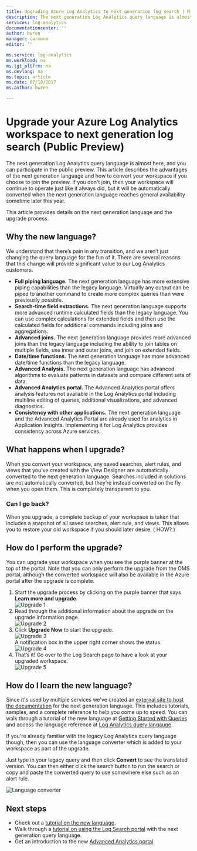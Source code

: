 ```yaml
---
title: Upgrading Azure Log Analytics to next generation log search | Microsoft Docs
description: The next generation Log Analytics query language is almost here, and you can participate in the public preview.  This article describes the advantages of the next generation language and how to convert your workspace. 
services: log-analytics
documentationcenter: ''
author: bwren
manager: carmonm
editor: ''

ms.service: log-analytics
ms.workload: na
ms.tgt_pltfrm: na
ms.devlang: na
ms.topic: article
ms.date: 07/18/2017
ms.author: bwren

---
```


# Upgrade your Azure Log Analytics workspace to next generation log search (Public Preview)
The next generation Log Analytics query language is almost here, and you can participate in the public preview.  This article describes the advantages of the next generation language and how to convert your workspace if you choose to join the preview.  If you don't join, then your workspace will continue to operate just like it always did, but it will be automatically converted when the next generation language reaches general availability sometime later this year.

This article provides details on the next generation language and the upgrade process.

## Why the new language?
We understand that there’s pain in any transition, and we aren’t just changing the query language for the fun of it.  There are several reasons that this change will provide significant value to our Log Analytics customers.

- **Full piping language.**  The next generation language has more extensive piping capabilities than the legacy language.  Virtually any output can be piped to another command to create more complex queries than were previously possible.
- **Search-time field extractions.**  The next generation language supports more advanced runtime calculated fields than the legacy language.  You can use complex calculations for extended fields and then use the calculated fields for additional commands including joins and aggregations.
- **Advanced joins.**  The next generation language provides more advanced joins than the legacy language including the ability to join tables on multiple fields, use inner and outer joins, and join on extended fields.
- **Date/time functions.**  The next generation language has more advanced date/time functions than the legacy language.
- **Advanced Analysis.**  The next generation language has advanced algorithms to evaluate patterns in datasets and compare different sets of data.
- **Advanced Analytics portal.**  The Advanced Analytics portal offers analysis features not available in the Log Analytics portal including multiline editing of queries, additional visualizations, and advanced diagnostics.
- **Consistency with other applications.**  The next generation language and the Advanced Analytics Portal are already used for analytics in Application Insights.  Implementing it for Log Analytics provides consistency across Azure services.


## What happens when I upgrade?
When you convert your workspace, any saved searches, alert rules, and views that you’ve created with the View Designer are automatically converted to the next generation language.  Searches included in solutions are not automatically converted, but they’re instead converted on the fly when you open them.  This is completely transparent to you.

### Can I go back?
When you upgrade, a complete backup of your workspace is taken that includes a snapshot of all saved searches, alert rule, and views.  This allows you to restore your old workspace if you should later desire.  ( HOW? )

## How do I perform the upgrade?
You can upgrade your workspace when you see the purple banner at the top of the portal.  Note that you can only perform the upgrade from the OMS portal, although the converted workspace will also be available in the Azure portal after the upgrade is complete.

1.	Start the upgrade process by clicking on the purple banner that says **Learn more and upgrade**.<br>![Upgrade 1](media/log-analytics-log-search-upgrade/upgrade-01.png)<br>
2.	Read through the additional information about the upgrade on the upgrade information page.<br>![Upgrade 2](media/log-analytics-log-search-upgrade/upgrade-02.png)<br>
3.	Click **Upgrade Now** to start the upgrade.<br>![Upgrade 3](media/log-analytics-log-search-upgrade/upgrade-03.png)<br>A notification box in the upper right corner shows the status.<br>![Upgrade 4](media/log-analytics-log-search-upgrade/upgrade-04.png)
4.	That’s it!  Go over to the Log Search page to have a look at your upgraded workspace.<br>![Upgrade 5](media/log-analytics-log-search-upgrade/upgrade-05.png)<br>

## How do I learn the new language?
Since it's used by multiple services we've created an [external site to host the documentation](https://docs-analytics-eus.azurewebsites.net/) for the next generation language.  This includes tutorials, samples, and a complete reference to help you come up to speed. You can walk through a tutorial of the new language at [Getting Started with Queries](https://docs.loganalytics.io/learn/tutorial_getting_started_with_queries.html) and access the language reference at [Log Analytics query langauge](https://docs.loganalytics.io/queryLanguage/query_language.html).  

If you're already familiar with the legacy Log Analytics query language though, then you can use the language converter which is added to your workspace as part of the upgrade.

Just type in your legacy query and then click **Convert** to see the translated version.  You can then either click the search button to run the search or copy and paste the converted query to use somewhere else such as an alert rule.
  
![Language converter](media/log-analytics-log-search-upgrade/language-converter.png)


## Next steps
- Check out a [tutorial on the new language](https://docs.loganalytics.io/learn/tutorial_getting_started_with_queries.html).
- Walk through a [tutorial on using the Log Search portal](log-analytics-log-search-logsearchportal.md) with the next generation query language.
- Get an introduction to the new [Advanced Analytics portal](https://docs.loganalytics.io/learn/tutorial_getting_started_with_analytics_portal.html).
